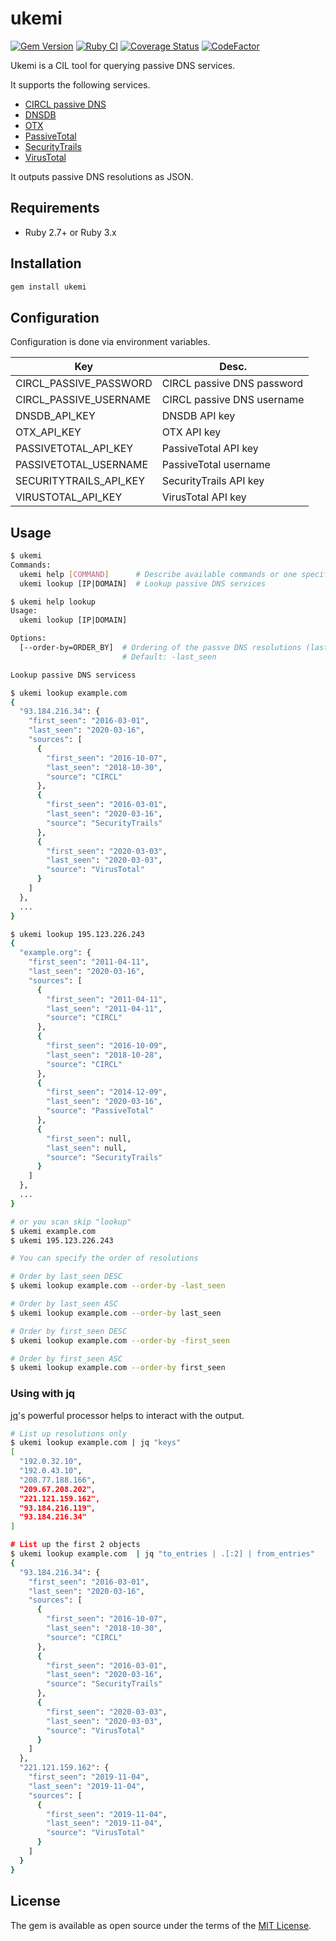 # ukemi

[![Gem Version](https://badge.fury.io/rb/ukemi.svg)](https://badge.fury.io/rb/ukemi)
[![Ruby CI](https://github.com/ninoseki/ukemi/actions/workflows/test.yaml/badge.svg)](https://github.com/ninoseki/ukemi/actions/workflows/test.yaml)
[![Coverage Status](https://coveralls.io/repos/github/ninoseki/ukemi/badge.svg?branch=master)](https://coveralls.io/github/ninoseki/ukemi?branch=master)
[![CodeFactor](https://www.codefactor.io/repository/github/ninoseki/ukemi/badge)](https://www.codefactor.io/repository/github/ninoseki/ukemi)

Ukemi is a CIL tool for querying passive DNS services.

It supports the following services.

- [CIRCL passive DNS](https://www.circl.lu/services/passive-dns/)
- [DNSDB](https://api.dnsdb.info/)
- [OTX](https://otx.alienvault.com)
- [PassiveTotal](https://community.riskiq.com/)
- [SecurityTrails](https://securitytrails.com/)
- [VirusTotal](http://virustotal.com)

It outputs passive DNS resolutions as JSON.

## Requirements

- Ruby 2.7+ or Ruby 3.x

## Installation

```bash
gem install ukemi
```

## Configuration

Configuration is done via environment variables.

| Key                    | Desc.                      |
|------------------------|----------------------------|
| CIRCL_PASSIVE_PASSWORD | CIRCL passive DNS password |
| CIRCL_PASSIVE_USERNAME | CIRCL passive DNS username |
| DNSDB_API_KEY          | DNSDB API key              |
| OTX_API_KEY            | OTX API key                |
| PASSIVETOTAL_API_KEY   | PassiveTotal API key       |
| PASSIVETOTAL_USERNAME  | PassiveTotal username      |
| SECURITYTRAILS_API_KEY | SecurityTrails API key     |
| VIRUSTOTAL_API_KEY     | VirusTotal API key         |

## Usage

```bash
$ ukemi
Commands:
  ukemi help [COMMAND]      # Describe available commands or one specific command
  ukemi lookup [IP|DOMAIN]  # Lookup passive DNS services

$ ukemi help lookup
Usage:
  ukemi lookup [IP|DOMAIN]

Options:
  [--order-by=ORDER_BY]  # Ordering of the passve DNS resolutions (last_seen or first_seen)
                         # Default: -last_seen

Lookup passive DNS servicess
```

```bash
$ ukemi lookup example.com
{
  "93.184.216.34": {
    "first_seen": "2016-03-01",
    "last_seen": "2020-03-16",
    "sources": [
      {
        "first_seen": "2016-10-07",
        "last_seen": "2018-10-30",
        "source": "CIRCL"
      },
      {
        "first_seen": "2016-03-01",
        "last_seen": "2020-03-16",
        "source": "SecurityTrails"
      },
      {
        "first_seen": "2020-03-03",
        "last_seen": "2020-03-03",
        "source": "VirusTotal"
      }
    ]
  },
  ...
}

$ ukemi lookup 195.123.226.243
{
  "example.org": {
    "first_seen": "2011-04-11",
    "last_seen": "2020-03-16",
    "sources": [
      {
        "first_seen": "2011-04-11",
        "last_seen": "2011-04-11",
        "source": "CIRCL"
      },
      {
        "first_seen": "2016-10-09",
        "last_seen": "2018-10-28",
        "source": "CIRCL"
      },
      {
        "first_seen": "2014-12-09",
        "last_seen": "2020-03-16",
        "source": "PassiveTotal"
      },
      {
        "first_seen": null,
        "last_seen": null,
        "source": "SecurityTrails"
      }
    ]
  },
  ...
}

# or you scan skip "lookup"
$ ukemi example.com
$ ukemi 195.123.226.243

# You can specify the order of resolutions

# Order by last_seen DESC
$ ukemi lookup example.com --order-by -last_seen

# Order by last_seen ASC
$ ukemi lookup example.com --order-by last_seen

# Order by first_seen DESC
$ ukemi lookup example.com --order-by -first_seen

# Order by first_seen ASC
$ ukemi lookup example.com --order-by first_seen
```

### Using with jq

[jq](https://stedolan.github.io/jq/)'s powerful processor helps to interact with the output.

```bash
# List up resolutions only
$ ukemi lookup example.com | jq "keys"
[
  "192.0.32.10",
  "192.0.43.10",
  "208.77.188.166",
  "209.67.208.202",
  "221.121.159.162",
  "93.184.216.119",
  "93.184.216.34"
]

# List up the first 2 objects
$ ukemi lookup example.com  | jq "to_entries | .[:2] | from_entries"
{
  "93.184.216.34": {
    "first_seen": "2016-03-01",
    "last_seen": "2020-03-16",
    "sources": [
      {
        "first_seen": "2016-10-07",
        "last_seen": "2018-10-30",
        "source": "CIRCL"
      },
      {
        "first_seen": "2016-03-01",
        "last_seen": "2020-03-16",
        "source": "SecurityTrails"
      },
      {
        "first_seen": "2020-03-03",
        "last_seen": "2020-03-03",
        "source": "VirusTotal"
      }
    ]
  },
  "221.121.159.162": {
    "first_seen": "2019-11-04",
    "last_seen": "2019-11-04",
    "sources": [
      {
        "first_seen": "2019-11-04",
        "last_seen": "2019-11-04",
        "source": "VirusTotal"
      }
    ]
  }
}
```

## License

The gem is available as open source under the terms of the [MIT License](https://opensource.org/licenses/MIT).
